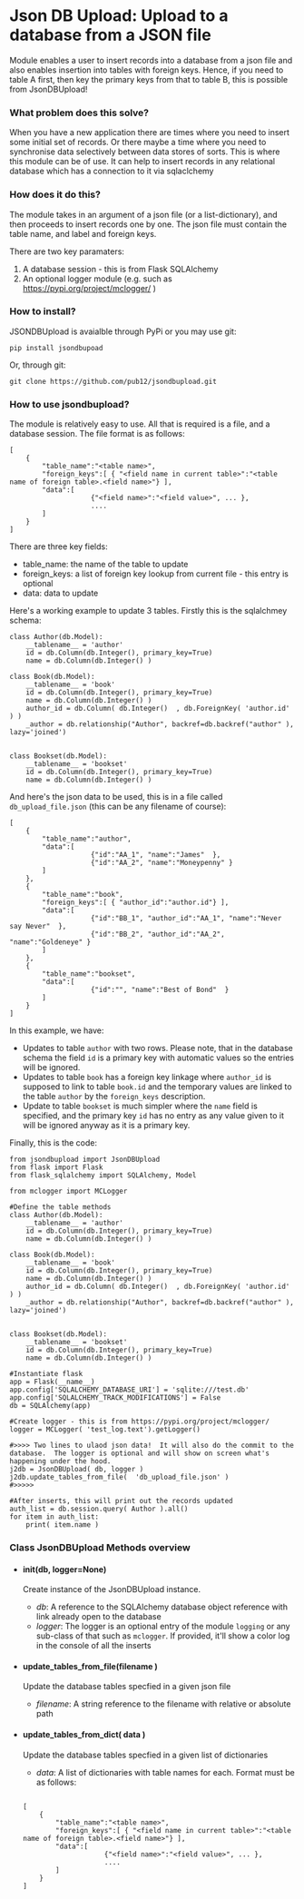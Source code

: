 # Json DB Upload: Upload to a database from a JSON file

Module enables a user to insert records into a database from a json file and also enables insertion into tables with foreign keys.  Hence, if you need to table A first, then key the primary keys from that to table B, this is possible from JsonDBUpload!


### What problem does this solve?
When you have a new application there are times where you need to insert some initial set of records.  Or there maybe a time where you need to synchronise data selectively between data stores of sorts. This is where this module can be of use.  It can help to insert records in any relational database which has a connection to it via sqlaclchemy

### How does it do this?
The module takes in an argument of a json file (or a list-dictionary), and then proceeds to insert records one by one.  The json file must contain the table name, and label and foreign keys.

There are two key paramaters:
1. A database session - this is from Flask SQLAlchemy
2. An optional logger module (e.g. such as https://pypi.org/project/mclogger/ )

### How to install?
JSONDBUpload is avaialble through PyPi or you may use git:

```
pip install jsondbupoad
```

Or, through git:
```
git clone https://github.com/pub12/jsondbupload.git
```

### How to use jsondbupload?
The module is relatively easy to use.  All that is required is a file, and a database session.  The file format is as follows:
```
[
	{		
		"table_name":"<table name>", 
		"foreign_keys":[ { "<field name in current table>":"<table name of foreign table>.<field name>"} ],
		"data":[
					{"<field name>":"<field value>", ... },
					....
		]
	}
]
```

There are three key fields:
* table_name: the name of the table to update
* foreign_keys: a list of foreign key lookup from current file - this entry is optional
* data: data to update

Here's a working example to update 3 tables.  Firstly this is the sqlalchmey schema:
```
class Author(db.Model):
	__tablename__ = 'author' 
	id = db.Column(db.Integer(), primary_key=True)
	name = db.Column(db.Integer() )

class Book(db.Model):
	__tablename__ = 'book' 
	id = db.Column(db.Integer(), primary_key=True)
	name = db.Column(db.Integer() )
	author_id = db.Column( db.Integer()  , db.ForeignKey( 'author.id'  ) )
	_author = db.relationship("Author", backref=db.backref("author" ), lazy='joined')


class Bookset(db.Model):
	__tablename__ = 'bookset' 
	id = db.Column(db.Integer(), primary_key=True)
	name = db.Column(db.Integer() )
```

And here's the json data to be used, this is in a file called `db_upload_file.json` (this can be any filename of course):
```
[
	{		
		"table_name":"author", 
		"data":[
					{"id":"AA_1", "name":"James"  },
					{"id":"AA_2", "name":"Moneypenny" }
		]
	},
	{		
		"table_name":"book", 
		"foreign_keys":[ { "author_id":"author.id"} ],
		"data":[
					{"id":"BB_1", "author_id":"AA_1", "name":"Never say Never"  },
					{"id":"BB_2", "author_id":"AA_2", "name":"Goldeneye" }
		]
	},
	{		
		"table_name":"bookset", 
		"data":[
					{"id":"", "name":"Best of Bond"  }
		]
	}
]
```

In this example, we have:
* Updates to table `author` with two rows.  Please note, that in the database schema the field `id` is a primary key with automatic values so the entries will be ignored.
* Updates to table `book` has a foreign key linkage where `author_id` is supposed to link to table `book.id` and the temporary values are linked to the table `author` by the `foreign_keys` description.
* Update to table `bookset` is much simpler where the `name` field is specified, and the primary key `id` has no entry as any value given to it will be ignored anyway as it is a primary key.


Finally, this is the code:
```
from jsondbupload import JsonDBUpload
from flask import Flask
from flask_sqlalchemy import SQLAlchemy, Model

from mclogger import MCLogger

#Define the table methods
class Author(db.Model):
	__tablename__ = 'author' 
	id = db.Column(db.Integer(), primary_key=True)
	name = db.Column(db.Integer() )

class Book(db.Model):
	__tablename__ = 'book' 
	id = db.Column(db.Integer(), primary_key=True)
	name = db.Column(db.Integer() )
	author_id = db.Column( db.Integer()  , db.ForeignKey( 'author.id'  ) )
	_author = db.relationship("Author", backref=db.backref("author" ), lazy='joined')


class Bookset(db.Model):
	__tablename__ = 'bookset' 
	id = db.Column(db.Integer(), primary_key=True)
	name = db.Column(db.Integer() )
	
#Instantiate flask
app = Flask(__name__)
app.config['SQLALCHEMY_DATABASE_URI'] = 'sqlite:///test.db'
app.config['SQLALCHEMY_TRACK_MODIFICATIONS'] = False
db = SQLAlchemy(app)

#Create logger - this is from https://pypi.org/project/mclogger/
logger = MCLogger( 'test_log.text').getLogger()

#>>>> Two lines to ulaod json data!  It will also do the commit to the database.  The logger is optional and will show on screen what's happening under the hood.
j2db = JsonDBUpload( db, logger )
j2db.update_tables_from_file(  'db_upload_file.json' )
#>>>>>

#After inserts, this will print out the records updated
auth_list = db.session.query( Author ).all()
for item in auth_list:
	print( item.name )

```



### Class JsonDBUpload Methods overview

- #### __init__(db, logger=None)
	Create instance of the JsonDBUpload instance.  
	
	- *db*: A reference to the SQLAlchemy database object reference with link already open to the database
	- *logger*:  The logger is an optional entry of the module `logging` or any sub-class of that such as `mclogger`.  If provided, it'll show a color log in the console of all the inserts

- #### update_tables_from_file(filename )
	Update the database tables specfied in a given json file

	- *filename*: A string reference to the filename with relative or absolute path

- #### update_tables_from_dict( data )
	Update the database tables specfied in a given list of dictionaries

	- *data*: A list of dictionaries with table names for each.  Format must be as follows:
	```

	[
		{		
			"table_name":"<table name>", 
			"foreign_keys":[ { "<field name in current table>":"<table name of foreign table>.<field name>"} ],
			"data":[
						{"<field name>":"<field value>", ... },
						....
			]
		}
	]
	```

